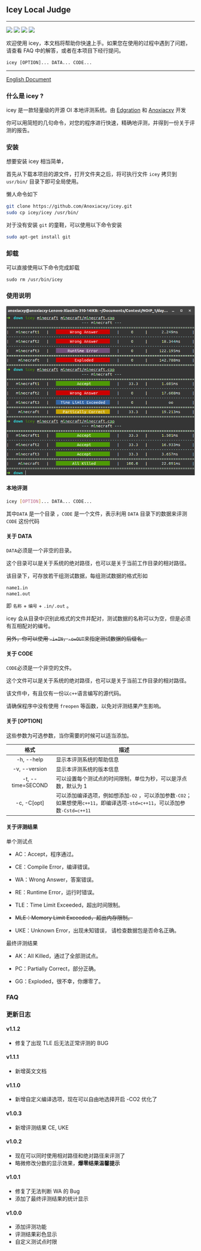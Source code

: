 ##  Icey Local Judge



------

![](https://img.shields.io/badge/build-passing-brightgreen.svg?longCache=true&style=flat-square) ![](https://img.shields.io/badge/size-<1MB-00BFFF.svg?longCache=true&style=flat-square) ![](https://img.shields.io/badge/icey-%20v1.1.2-blue.svg?longCache=true&style=flat-square) ![](https://img.shields.io/badge/price-$0-C0C0C0.svg?longCache=true&style=flat-square)

欢迎使用 icey，本文档将帮助你快速上手。如果您在使用的过程中遇到了问题，请查看 FAQ 中的解答，或者在本项目下经行提问。

```
icey [OPTION]... DATA... CODE...
```

------

[English Document](README-en.md)

### 什么是 icey ?

icey 是一款轻量级的开源 OI 本地评测系统。由 [Edgration](http://edgration.com/) 和 [Anoxiacxy](https://anoxiacxy.github.io) 开发

你可以用简短的几句命令，对您的程序进行快速，精确地评测，并得到一份关于评测的报告。

### 安装

想要安装 icey 相当简单，

首先从下载本项目的源文件，打开文件夹之后，将可执行文件 `icey` 拷贝到 `usr/bin/` 目录下即可全局使用。

懒人命令如下

``` bash
git clone https://github.com/Anoxiacxy/icey.git
sudo cp icey/icey /usr/bin/
```

对于没有安装 `git` 的童鞋，可以使用以下命令安装

``` bash
sudo apt-get install git
```

### 卸载

可以直接使用以下命令完成卸载

```
sudo rm /usr/bin/icey
```
### 使用说明

![](images/Screenshot-from-2018-09-23-23-41-56.png)

#### 本地评测

```bash
icey [OPTION]... DATA... CODE...
```

其中`DATA` 是一个目录  ，`CODE` 是一个文件，表示利用 `DATA` 目录下的数据来评测 `CODE` 这份代码

#### 关于 DATA

`DATA`必须是一个非空的目录。

这个目录可以是关于系统的绝对路径，也可以是关于当前工作目录的相对路径。

该目录下，可存放若干组测试数据，每组测试数据的格式形如

```
name1.in
name1.out
```

即 `名称` + `编号` + `.in/.out` 。

icey 会从目录中识别此格式的文件并配对，测试数据的名称可以为空，但是必须有互相配对的编号。

~~另外，你可以使用 `-i=IN`，`-o=OUT`来指定测试数据的后缀名。~~

#### 关于 CODE

`CODE`必须是一个非空的文件。

这个文件可以是关于系统的绝对路径，也可以是关于当前工作目录的相对路径。

该文件中，有且仅有一份以`c++`语言编写的源代码。

请确保程序中没有使用 `freopen` 等函数，以免对评测结果产生影响。

#### 关于 [OPTION]

这些参数为可选参数，当你需要的时候可以适当添加。

|       格式        | 描述                                                         |
| :---------------: | ------------------------------------------------------------ |
|    -h, --help     | 显示本评测系统的帮助信息                                     |
|   -v, --version   | 显示本评测系统的版本信息                                     |
| -t, --time=SECOND | 可以设置每个测试点的时间限制，单位为秒，可以是浮点数，默认为 1 |
|    -c, -C[opt]    | 可以添加编译选项，例如想添加`-O2` ，可以添加参数`-CO2`；如果想使用`c++11`，即编译选项`-std=c++11`，可以添加参数`-Cstd=c++11` |

#### 关于评测结果

单个测试点

- AC：Accept，程序通过。

- CE：Compile Error，编译错误。

- WA：Wrong Answer，答案错误。

- RE：Runtime Error，运行时错误。

- TLE：Time Limit Exceeded，超出时间限制。

- ~~MLE：Memory Limit Exceeded，超出内存限制。~~

- UKE：Unknown Error，出现未知错误， 请检查数据包是否命名正确。

最终评测结果

- AK：All Killed，通过了全部测试点。

- PC：Partially Correct，部分正确。

- GG：Exploded，很不幸，你爆零了。 


### FAQ



### 更新日志

#### v1.1.2

- 修复了出现 TLE 后无法正常评测的 BUG

#### v1.1.1

- 新增英文文档

#### v1.1.0

- 新增自定义编译选项，现在可以自由地选择开启 -CO2 优化了

#### v1.0.3

- 新增评测结果 CE, UKE

#### v1.0.2

- 现在可以同时使用相对路径和绝对路径来评测了
- 略微修改分数的显示效果，**爆零结果温馨提示**

#### v1.0.1

- 修复了无法判断 WA 的 Bug
- 添加了最终评测结果的统计显示

#### v1.0.0 

- 添加评测功能
- 评测结果彩色显示
- 自定义测试点时限







